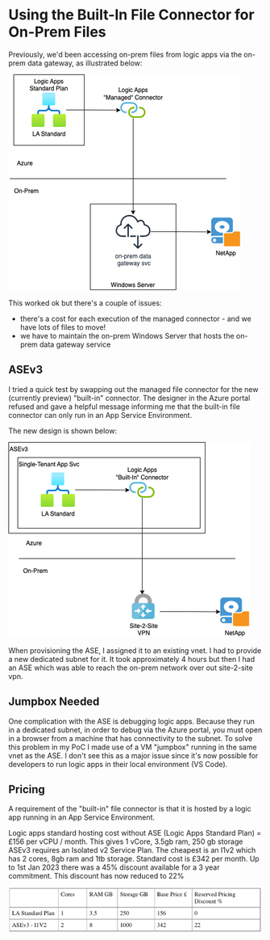 # Using the Built-In File Connector for On-Prem Files
Previously, we'd been accessing on-prem files from logic apps via the on-prem data gateway, as illustrated below:

![](/images/logic-apps-in-asev3/managed-connector.png)

This worked ok but there's a couple of issues:

+ there's a cost for each execution of the managed connector - and we have lots of files to move!
+ we have to maintain the on-prem Windows Server that hosts the on-prem data gateway service

## ASEv3
I tried a quick test by swapping out the managed file connector for the new (currently preview) "built-in" connector. The designer in the Azure portal refused and gave a helpful message informing me that the built-in file connector can only run in an App Service Environment.

The new design is shown below:

![](/images/logic-apps-in-asev3/built-in-connector.png)

When provisioning the ASE, I assigned it to an existing vnet. I had to provide a new dedicated subnet for it. It took approximately 4 hours but then I had an ASE which was able to reach the on-prem network over out site-2-site vpn.

## Jumpbox Needed
One complication with the ASE is debugging logic apps. Because they run in a dedicated subnet, in order to debug via the Azure portal, you must open in a browser from a machine that has connectivity to the subnet. To solve this problem in my PoC I made use of a VM "jumpbox" running in the same vnet as the ASE. I don't see this as a major issue since it's now possible for developers to run logic apps in their local environment (VS Code).

## Pricing
A requirement of the "built-in" file connector is that it is hosted by a logic app running in an App Service Environment.

Logic apps standard hosting cost without ASE (Logic Apps Standard Plan) = £156 per vCPU / month. This gives 1 vCore, 3.5gb ram, 250 gb storage
ASEv3 requires an Isolated v2 Service Plan. The cheapest is an I1v2 which has 2 cores, 8gb ram and 1tb storage. Standard cost is £342 per month. Up to 1st Jan 2023 there was a 45% discount available for a 3 year commitment. This discount has now reduced to 22%

 ![](/images/logic-apps-in-asev3/pricing.png)

<script src="https://utteranc.es/client.js"
    repo="RobBowman/RobBowman.github.io"
    issue-term="pathname"
    theme="github-light"
    crossorigin="anonymous"
    async>
</script>

